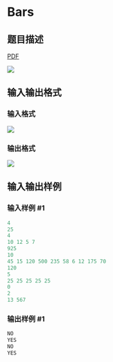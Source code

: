 # Bars

## 题目描述

[problemUrl]: https://uva.onlinejudge.org/index.php?option=com_onlinejudge&Itemid=8&category=279&page=show_problem&problem=3886

[PDF](https://uva.onlinejudge.org/external/124/p12455.pdf)

![](https://cdn.luogu.com.cn/upload/vjudge_pic/UVA12455/dc3355dc97f59851cb84879bdc3bd4fbd7758ec3.png)

## 输入输出格式

### 输入格式

![](https://cdn.luogu.com.cn/upload/vjudge_pic/UVA12455/2d3f79263508e049de4ae5c6c3fda197fa59216a.png)

### 输出格式

![](https://cdn.luogu.com.cn/upload/vjudge_pic/UVA12455/7566c47d29f61e555a5638e46a4aa4ac8b4cb3cd.png)

## 输入输出样例

### 输入样例 #1

```cpp
4
25
4
10 12 5 7
925
10
45 15 120 500 235 58 6 12 175 70
120
5
25 25 25 25 25
0
2
13 567
```


### 输出样例 #1

```cpp
NO
YES
NO
YES
```


